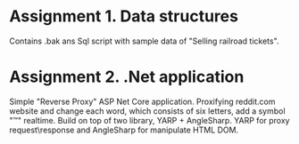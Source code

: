 # Assignment 1. Data structures
 Contains .bak ans Sql script with sample data of "Selling railroad tickets".

 # Assignment 2. .Net application 
 Simple "Reverse Proxy" ASP Net Core application. Proxifying reddit.com website and change each word, which consists of six letters, add a symbol "™" realtime. Build on top of two library, YARP + AngleSharp. YARP for proxy request\response and AngleSharp for manipulate HTML DOM.